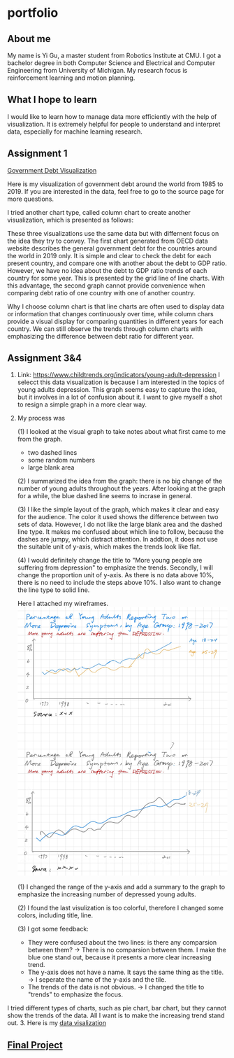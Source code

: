 # portfolio

## About me

My name is Yi Gu, a master student from Robotics Institute at CMU.  I got a bachelor degree in both Computer Science and Electrical and Computer Engineering from University of Michigan. My research focus is reinforcement learning and motion planning.

## What I hope to learn

I would like to learn how to manage data more efficiently with the help of visualization. It is extremely helpful for people to understand and interpret data, especially for machine learning research.

## Assignment 1

[Government Debt Visualization](/dataviz2.md)

Here is my visualization of government debt around the world from 1985 to 2019. If you are interested in the data, feel free to go to the source page for more questions.
<div class="flourish-embed flourish-chart" data-src="visualisation/5296524"><script src="https://public.flourish.studio/resources/embed.js"></script></div>

I tried another chart type, called column chart to create another visualization, which is presented as follows:

<div class="flourish-embed flourish-chart" data-src="visualisation/5296645"><script src="https://public.flourish.studio/resources/embed.js"></script></div>

These three visualizations use the same data but with differnent focus on the idea they try to convey. The first chart generated from OECD data website describes the general government debt for the countries around the world in 2019 only. It is simple and clear to check the debt for each present country, and compare one with another about the debt to GDP ratio. However, we have no idea about the debt to GDP ratio trends of each country for some year. This is presented by the grid line of line charts. With this advantage, the second graph cannot provide convenience when comparing debt ratio of one country with one of another country.

Why I choose column chart is that line charts are often used to display data or information that changes continuously over time, while column chars provide a visual display for comparing quantities in different years for each country. We can still observe the trends through column charts with emphasizing the difference between debt ratio for different year.

## Assignment 3&4

1. Link: <https://www.childtrends.org/indicators/young-adult-depression>
  I selecct this data visualization is because I am interested in the topics of young adults depression. This graph seems easy to capture the idea, but it involves in a lot of confusion about it. I want to give myself a shot to resign a simple graph in a more clear way.
2. My process was

    (1) I looked at the visual graph to take notes about what first came to me from the graph.

      - two dashed lines
      - some random numbers
      - large blank area

    (2) I summarized the idea from the graph: there is no big change of the number of young adults throughout the years. After looking at the graph for a while, the blue dashed line seems to incrase in general.

    (3) I like the simple layout of the graph, which makes it clear and easy for the audience. The color it used shows the difference between two sets of data. However, I do not like the large blank area and the dashed line type. It makes me confused about which line to follow, because the dashes are jumpy, which distract attention. In addtion, it does not use the suitable unit of y-axis, which makes the trends look like flat.
  
    (4) I would definitely change the title to "More young people are suffering from depression" to emphasize the trends. Secondly, I will change the proportion unit of y-axis. As there is no data above 10%, there is no need to include the steps above 10%. I also want to change the line type to solid line.
  
    Here I attached my wireframes.![wireframes](wireframe.jpg)

    (1) I changed the range of the y-axis and add a summary to the graph to emphasize the increasing number of depressed young adults.  
  
    (2) I found the last visulization is too colorful, therefore I changed some colors, including title, line.
  
    (3) I got some feedback:
  
      - They were confused about the two lines: is there any comparsion between them? -> There is no comparsion between them. I make the blue one stand out, because it presents a more clear increasing trend.
      - The y-axis does not have a name. It says the same thing as the title. -> I seperate the name of the y-axis and the tile.
      - The trends of the data is not obvious. -> I changed the title to "trends" to emphasize the focus.

  I tried different types of charts, such as pie chart, bar chart, but they cannot show the trends of the data. All I want is to make the increasing trend stand out.
3. Here is my [data visalization](
https://prod-useast-b.online.tableau.com/t/yigu/views/Depressiontrends/Sheet2?:showAppBanner=false&:display_count=n&:showVizHome=n&:origin=viz_share_link)

## [Final Project](/final_project_yigu.md)
